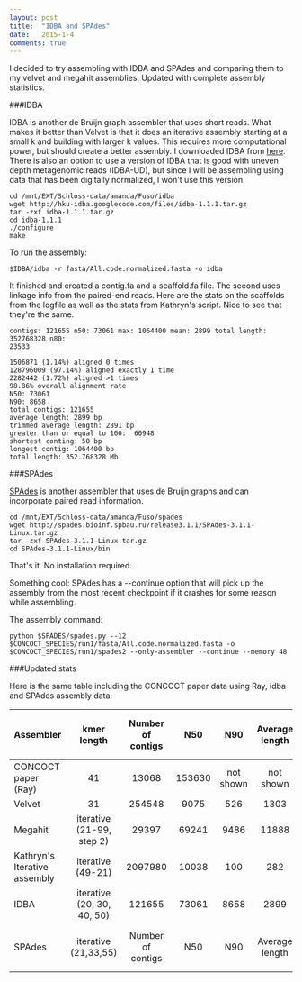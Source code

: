 ```yaml
---
layout: post
title:  "IDBA and SPAdes"
date:   2015-1-4
comments: true
---
```


I decided to try assembling with IDBA and SPAdes and comparing them to my velvet and megahit assemblies. Updated with complete assembly statistics.

###IDBA

IDBA is another de Bruijn graph assembler that uses short reads. What makes it better than Velvet is that it does an iterative assembly starting at a small k and building with larger k values. This requires more computational power, but should create a better assembly. I downloaded IDBA from [here](http://i.cs.hku.hk/~alse/hkubrg/projects/idba_ud/index.html). There is also an option to use a version of IDBA that is good with uneven depth metagenomic reads (IDBA-UD), but since I will be assembling using data that has been digitally normalized, I won't use this version.

~~~~
cd /mnt/EXT/Schloss-data/amanda/Fuso/idba
wget http://hku-idba.googlecode.com/files/idba-1.1.1.tar.gz
tar -zxf idba-1.1.1.tar.gz
cd idba-1.1.1
./configure
make
~~~~

To run the assembly:

~~~~
$IDBA/idba -r fasta/All.code.normalized.fasta -o idba
~~~~

It finished and created a contig.fa and a scaffold.fa file. The second uses linkage info from the paired-end reads. Here are the stats on the scaffolds from the logfile as well as the stats from Kathryn's script. Nice to see that they're the same.

~~~~
contigs: 121655 n50: 73061 max: 1064400 mean: 2899 total length: 352768328 n80: 
23533

1506871 (1.14%) aligned 0 times
128796009 (97.14%) aligned exactly 1 time
2282442 (1.72%) aligned >1 times
98.86% overall alignment rate
N50: 73061
N90: 8658
total contigs: 121655
average length: 2899 bp
trimmed average length: 2891 bp
greater than or equal to 100:  60948
shortest conting: 50 bp
longest contig: 1064400 bp
total length: 352.768328 Mb
~~~~

###SPAdes

[SPAdes](http://www-ncbi-nlm-nih-gov.proxy.lib.umich.edu/pubmed/22506599) is another assembler that uses de Bruijn graphs and can incorporate paired read information.

~~~~
cd /mnt/EXT/Schloss-data/amanda/Fuso/spades
wget http://spades.bioinf.spbau.ru/release3.1.1/SPAdes-3.1.1-Linux.tar.gz
tar -zxf SPAdes-3.1.1-Linux.tar.gz
cd SPAdes-3.1.1-Linux/bin
~~~~

That's it. No installation required.

Something cool: SPAdes has a --continue option that will pick up the assembly from the most recent checkpoint if it crashes for some reason while assembling.

The assembly command:

~~~~
python $SPADES/spades.py --12 $CONCOCT_SPECIES/run1/fasta/All.code.normalized.fasta -o $CONCOCT_SPECIES/run1/spades2 --only-assembler --continue --memory 48
~~~~



###Updated stats

Here is the same table including the CONCOCT paper data using Ray, idba and SPAdes assembly data:

Assembler | kmer length | Number of contigs | N50 | N90 | Average length | Contigs > 1kb | percent of reads used | assembly file name
:---------------|:--------:|:--------:|:--------:|:--------:|:------------:|:------------:|:------------:|--------:
CONCOCT paper (Ray) | 41 | 13068 | 153630 | not shown | not shown |  37627 | 99% | 
Velvet | 31 | 254548 | 9075 | 526 | 1303 | 0 |    91.6% | velveth_k31_code/contigs.fa
Megahit | iterative (21-99, step 2)| 29397 | 69241 | 9486 | 11888 |    15167 | 99.84% | megahit_DN/final.contigs.fa
Kathryn's Iterative assembly | iterative (49-21) | 2097980 | 10038 | 100 | 282 | 19079 | 96.4% 
IDBA | iterative (20, 30, 40, 50) | 121655 | 73061 | 8658 | 2899 |    12786 | 98.86% | idba/scaffold.fa
SPAdes | iterative (21,33,55) | Number of contigs | N50 | N90 | Average length | Contigs > 1kb | percent of reads used | assembly file name

